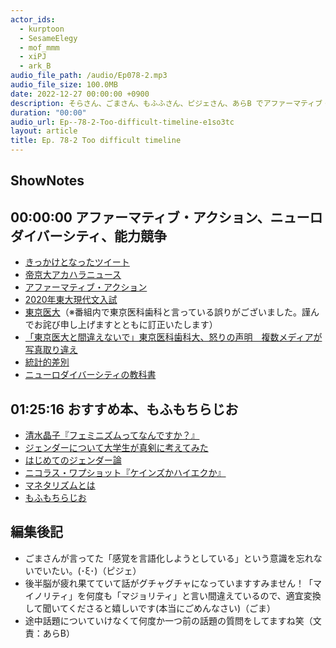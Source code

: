 ```yaml
---
actor_ids:
  - kurptoon
  - SesameElegy
  - mof_mmm
  - xiPJ
  - ark_B
audio_file_path: /audio/Ep078-2.mp3
audio_file_size: 100.0MB
date: 2022-12-27 00:00:00 +0900
description: そらさん、ごまさん、もふふさん、ピジェさん、あらB でアファーマティブ・アクション、ニューロダイバーシティ、能力競争、おすすめ本などについて話しました。
duration: "00:00"
audio_url: Ep--78-2-Too-difficult-timeline-e1so3tc
layout: article
title: Ep. 78-2 Too difficult timeline
---
```

## ShowNotes

## 00:00:00 アファーマティブ・アクション、ニューロダイバーシティ、能力競争

* [きっかけとなったツイート](https://bit.ly/3hQa1lh)
* [帝京大アカハラニュース](https://bit.ly/3WI6R1N)
* [アファーマティブ・アクション](https://bit.ly/3I3iOLt)
* [2020年東大現代文入試](https://bit.ly/3veNfGS)
* [東京医大](https://bit.ly/3jtzEJl)（※番組内で東京医科歯科と言っている誤りがございました。謹んでお詫び申し上げますとともに訂正いたします）
* [「東京医大と間違えないで」東京医科歯科大、怒りの声明　複数メディアが写真取り違え](https://bit.ly/3jtxuJy)
* [統計的差別](https://bit.ly/3FUENS3)
* [ニューロダイバーシティの教科書](https://amzn.to/3YS9Eas)

## 01:25:16 おすすめ本、もふもちらじお

* [清水晶子『フェミニズムってなんですか？』](https://amzn.to/3WEb1rm)
* [ジェンダーについて大学生が真剣に考えてみた](https://amzn.to/3YQ5cZV)
* [はじめてのジェンダー論](https://amzn.to/3FY4PnH)
* [ニコラス・ワプショット『ケインズかハイエクか』](https://amzn.to/3X1vXcn)
* [マネタリズムとは](https://bit.ly/3Wsfn5h)
* [もふもちらじお](https://www.youtube.com/channel/UCcmQnC32-XLb2jzufgwPIAg)

## 編集後記

* ごまさんが言ってた「感覚を言語化しようとしている」という意識を忘れないでいたい。(･ξ･)（ピジェ）
* 後半脳が疲れ果てていて話がグチャグチャになっていますすみません！「マイノリティ」を何度も「マジョリティ」と言い間違えているので、適宜変換して聞いてくださると嬉しいです(本当にごめんなさい)（ごま）
* 途中話題についていけなくて何度か一つ前の話題の質問をしてますね笑（文責：あらB）